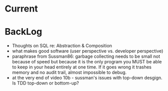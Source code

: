 # Current #

# BackLog #
- Thoughts on SQL re: Abstraction & Composition
- what makes good software (user perspective vs. developer perspective)
- paraphrase from Sussman86: garbage collecting needs to be small not
because of speed but because it is the only program you MUST be able
to keep in your head entirely at one time. If it goes wrong it trashes
memory and no audit trail, almost impossible to debug.
- at the very end of video 10b - sussman's issues with top-down desgign.
Is TDD top-down or bottom-up?



